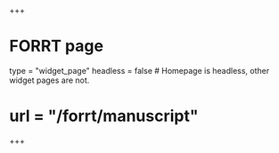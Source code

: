 +++
# FORRT page
type = "widget_page"
headless = false  # Homepage is headless, other widget pages are not.
# url = "/forrt/manuscript"
+++

